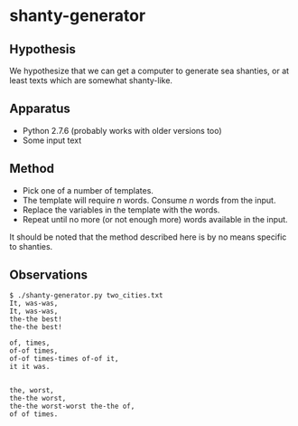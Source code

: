 shanty-generator
================

Hypothesis
----------

We hypothesize that we can get a computer to generate sea shanties, or at
least texts which are somewhat shanty-like.

Apparatus
---------

*   Python 2.7.6 (probably works with older versions too)
*   Some input text

Method
------

*   Pick one of a number of templates.
*   The template will require _n_ words.  Consume _n_ words from the input.
*   Replace the variables in the template with the words.
*   Repeat until no more (or not enough more) words available in the input.

It should be noted that the method described here is by no means specific
to shanties.

Observations
------------

    $ ./shanty-generator.py two_cities.txt
    It, was-was,
    It, was-was,
    the-the best!
    the-the best!
    
    of, times,
    of-of times,
    of-of times-times of-of it,
    it it was.
    
    
    the, worst,
    the-the worst,
    the-the worst-worst the-the of,
    of of times.
